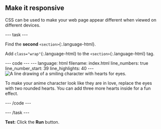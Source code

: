 <h2 class="c-project-heading--task">Make it responsive</h2>

CSS can be used to make your web page appear different when viewed on different devices.

--- task ---

Find the **second** `<section>`{:.language-html}. 

Add `class="wrap"`{:.language-html} to the `<section>`{:.language-html} tag.

<div class="c-project-code">
--- code ---
---
language: html
filename: index.html
line_numbers: true
line_number_start: 39
line_highlights: 40
---
    <!-- The first drawing and instructions go here -->
    <section class="wrap">
      <img src="love.png" alt="A line drawing of a smiling character with hearts for eyes.">
      <p>To make your anime character look like they are in love, replace the eyes with two rounded hearts. You can add three more hearts inside for a fun effect.</p>
    </section>

--- /code ---
</div>

--- /task ---

**Test:** Click the **Run** button. 